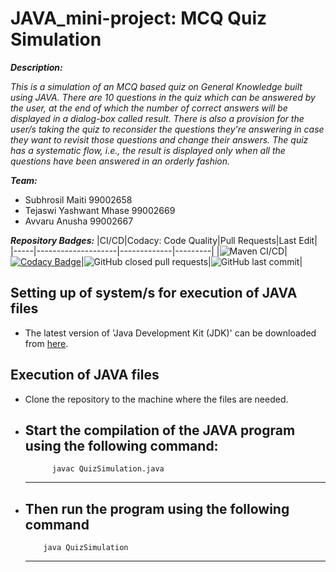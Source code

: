 # JAVA_mini-project: MCQ Quiz Simulation

__*Description:*__

*This is a simulation of an MCQ based quiz on General Knowledge built using JAVA. There are 10 questions in the quiz which can be answered by the user, at the end of which the number of correct answers will be displayed in a dialog-box called result. There is also a provision for the user/s taking the quiz to reconsider the questions they're answering in case they want to revisit those questions and change their answers. The quiz has a systematic flow, i.e., the result is displayed only when all the questions have been answered in an orderly fashion.*

__*Team:*__
*   Subhrosil Maiti 99002658
*   Tejaswi Yashwant Mhase 99002669   
*   Avvaru Anusha 99002667

__*Repository Badges:*__
|CI/CD|Codacy: Code Quality|Pull Requests|Last Edit|
|-----|--------------------|-------------|---------|
|![Maven CI/CD](https://github.com/99002658/JAVA_mini-project/workflows/Maven%20CI/CD/badge.svg)|[![Codacy Badge](https://app.codacy.com/project/badge/Grade/09d322b45cac4d518bd64307059f2b96)](https://www.codacy.com/gh/99002658/JAVA_mini-project/dashboard?utm_source=github.com&amp;utm_medium=referral&amp;utm_content=99002658/JAVA_mini-project&amp;utm_campaign=Badge_Grade)|![GitHub closed pull requests](https://img.shields.io/github/issues-pr-closed-raw/99002658/JAVA_mini-project)|![GitHub last commit](https://img.shields.io/github/last-commit/99002658/JAVA_mini-project)|
 
## Setting up of system/s for execution of JAVA files
*   The latest version of 'Java Development Kit (JDK)' can be downloaded from [here](https://www.oracle.com/java/technologies/javase-jdk15-downloads.html).

## Execution of JAVA files
* Clone the repository to the machine where the files are needed.
* Start the compilation of the JAVA program using the following command:
    ---
            javac QuizSimulation.java
    ---
*   Then run the program using the following command
    ---
            java QuizSimulation
    ---

